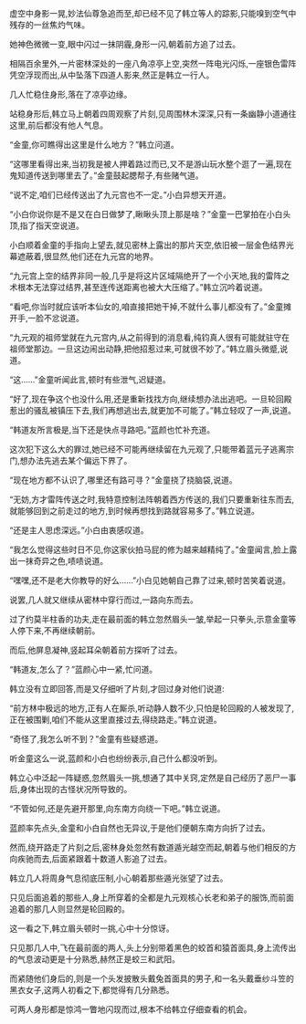 
虚空中身影一晃,妙法仙尊急追而至,却已经不见了韩立等人的踪影,只能嗅到空气中残存的一丝焦灼气味。

她神色微微一变,眼中闪过一抹阴霾,身形一闪,朝着前方追了过去。

相隔百余里外,一片密林深处的一座八角凉亭上空,突然一阵电光闪烁,一座银色雷阵凭空浮现而出,从中坠落下四道人影来,然正是韩立一行人。

几人忙稳住身形,落在了凉亭边缘。

站稳身形后,韩立马上朝着四周观察了片刻,见周围林木深深,只有一条幽静小道通往这里,前后都没有他人气息。

“金童,你可瞧得出这里是什么地方？”韩立问道。

“这哪里看得出来,当初我是被人押着路过而已,又不是游山玩水整个逛了一遍,现在鬼知道传送到哪里去了。”金童鼓起腮帮子,有些赌气道。

“说不定,咱们已经传送出了九元宫也不一定。”小白异想天开道。

“小白你说你是不是又在白日做梦了,瞅瞅头顶上那是啥？”金童一巴掌拍在小白头顶,指了指天空说道。

小白顺着金童的手指向上望去,就见密林上露出的那片天空,依旧被一层金色结界光幕遮蔽着,很显然,他们还在九元宫的地界。

“九元宫上空的结界非同一般,几乎是将这片区域隔绝开了一个小天地,我的雷阵之术根本无法穿过结界,甚至连传送距离也被大大压缩了。”韩立沉吟着说道。

“看吧,你当时就应该听本仙女的,咱直接把她干掉,不就什么事儿都没有了。”金童摊开手,一脸不忿说道。

“九元观的祖师堂就在九元宫内,从之前得到的消息看,纯钧真人很有可能就驻守在祖师堂那边。一旦这边闹出动静,把他招惹过来,可就很不妙了。”韩立眉头微蹙,说道。

“这……”金童听闻此言,顿时有些泄气,迟疑道。

“好了,现在争这个也没什么用,还是重新找找方向,继续想办法出逃吧。一旦轮回殿惹出的骚乱被镇压下去,我们再想逃出去,就更加不可能了。”韩立轻叹了一声,说道。

“韩道友所言极是,当下还是快点寻路吧。”蓝颜也忙补充道。

这次犯下这么大的罪过,她已经不可能再继续留在九元观了,只能带着蓝元子逃离宗门,想办法先逃去某个偏远下界了。

“现在地方都不认识了,哪里还有路可寻？”金童挠了挠脑袋,说道。

“无妨,方才雷阵传送之时,我特意控制法阵朝着西方传送的,我们只要重新往东而去,就能够回到之前走过的地方,到时候再想找到路就容易多了。”韩立说道。

“还是主人思虑深远。”小白由衷感叹道。

“我怎么觉得这些时日不见,你这家伙拍马屁的修为越来越精纯了。”金童闻言,脸上露出一抹奇异之色,啧啧说道。

“嘿嘿,还不是老大你教导的好么……”小白见她朝自己靠了过来,顿时苦笑着说道。

说罢,几人就又继续从密林中穿行而过,一路向东而去。

过了约莫半柱香的功夫,走在最前面的韩立忽然眉头一皱,举起一只拳头,示意金童等人停下来,不再继续朝前。

而后,他屏息凝神,竖起耳朵朝着前方探听了过去。

“韩道友,怎么了？”蓝颜心中一紧,忙问道。

韩立没有立即回答,而是又仔细听了片刻,才回过身对他们说道:

“前方林中极远的地方,正有人在厮杀,听动静人数不少,只怕是轮回殿的人被发现了,正在被围剿,咱们不能从这里直接过去,得绕路走。”韩立说道。

“奇怪了,我怎么听不到？”金童有些疑惑道。

听金童这么一说,蓝颜和小白也纷纷表示,自己什么都没听到。

韩立心中泛起一阵疑惑,忽然眉头一挑,想通了其中关窍,定然是自己经历了恶尸一事后,身体出现的古怪状况所导致的。

“不管如何,还是先避开那里,向东南方向绕一下吧。”韩立说道。

蓝颜率先点头,金童和小白自然也无异议,于是他们便朝东南方向折了过去。

然而,绕开路走了片刻之后,密林身处忽然有数道遁光越空而起,朝着与他们相反的方向疾驰而去,后面紧跟着十数道人影追了过去。

韩立几人将周身气息彻底压制,小心朝着那些遁光张望了过去。

只见后面追着的那些人,身上所穿着的全都是九元观核心长老和弟子的服饰,而前面追着的那几人则显然是轮回殿的。

这一看之下,韩立眉头顿时一挑,心中十分惊讶。

只见那几人中,飞在最前面的两人,头上分别带着黑色的蛟首和猿首面具,身上流传出的气息波动更是十分熟悉,赫然正是蛟三和武阳。

而紧随他们身后的,则是一个头发披散头戴兔首面具的男子,和一名头戴垂纱斗笠的黑衣女子,这两人初看之下,都觉得有几分熟悉。

可两人身形都是惊鸿一瞥地闪现而过,根本不给韩立仔细查看的机会。